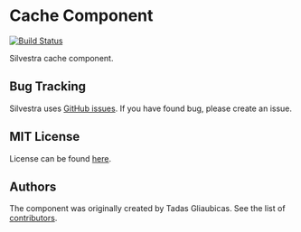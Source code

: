 Cache Component
===

[![Build Status](https://travis-ci.org/Silvestra/Cache.svg?branch=master)](https://travis-ci.org/Silvestra/Cache)

Silvestra cache component.

Bug Tracking
---------

Silvestra uses [GitHub issues](https://github.com/Silvestra/Silvestra/issues). If you have found bug, please create an issue.

MIT License
---------

License can be found [here](https://github.com/Silvestra/Cache/blob/master/LICENSE).

Authors
---------

The component was originally created by Tadas Gliaubicas. See the list of [contributors](https://github.com/Silvestra/Cache/contributors).
